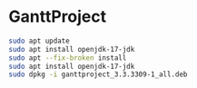 # GanttProject

```bash
sudo apt update
sudo apt install openjdk-17-jdk
sudo apt --fix-broken install
sudo apt install openjdk-17-jdk
sudo dpkg -i ganttproject_3.3.3309-1_all.deb 
```
